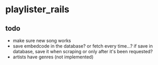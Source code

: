 # playlister_rails

## todo

* make sure new song works
* save embedcode in the database? or fetch every time...? if save in database, save it when scraping or only after it's been requested?
* artists have genres (not implemented)

